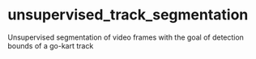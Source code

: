 # unsupervised_track_segmentation
Unsupervised segmentation of video frames with the goal of detection bounds of a go-kart track

